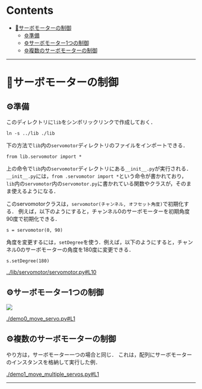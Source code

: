 # Contents

- [🤖サーボモーターの制御](#🤖サーボモーターの制御)
    - [⚙️準備](#⚙️準備)
    - [⚙️サーボモーター1つの制御](#⚙️サーボモーター1つの制御)
    - [⚙️複数のサーボモーターの制御](#⚙️複数のサーボモーターの制御)


---
# 🤖サーボモーターの制御 

## ⚙️準備 

このディレクトリに`lib`をシンボリックリンクで作成しておく．

```
ln -s ../lib ./lib
```

下の方法で`lib`内の`servomotor`ディレクトリのファイルをインポートできる．

```
from lib.servomotor import *
```

上の命令で`lib`内の`servomotor`ディレクトリにある`__init__.py`が実行される．
`__init__.py`には，`from .servomotor import *`という命令が書かれており，
`lib`内の`servomotor`内の`servomotor.py`に書かれている関数やクラスが，そのまま使えるようになる．

このservomotorクラスは，`servomotor(チャンネル, オフセット角度)`で初期化する．
例えば，以下のようにすると，チャンネル0のサーボモーターを初期角度90度で初期化できる．

```
s = servomotor(0, 90)
```

角度を変更するには，`setDegree`を使う．例えば，以下のようにすると，チャンネル0のサーボモーターの角度を180度に変更できる．

```
s.setDegree(180)
```

[../lib/servomotor/servomotor.py#L10](../lib/servomotor/servomotor.py#L10)



## ⚙️サーボモーター1つの制御 

![](sample.gif)


[./demo0_move_servo.py#L1](./demo0_move_servo.py#L1)


## ⚙️複数のサーボモーターの制御 

やり方は，サーボモーター一つの場合と同じ．
これは，配列にサーボモーターのインスタンスを格納して実行した例．


[./demo1_move_multiple_servos.py#L1](./demo1_move_multiple_servos.py#L1)


---

